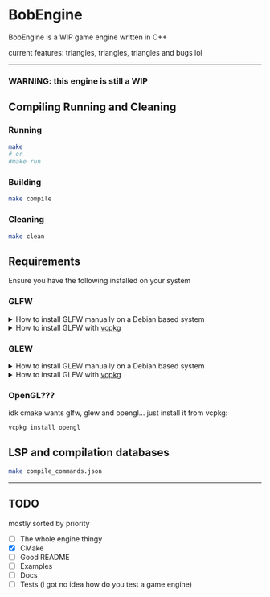 # BobEngine
BobEngine is a WIP game engine written in C++

current features: triangles, triangles, triangles and bugs lol

---


### WARNING: this engine is still a WIP


## Compiling Running and Cleaning

### Running
```sh
make
# or
#make run
```

### Building
```sh
make compile
```

### Cleaning
```sh
make clean
```

## Requirements
Ensure you have the following installed on your system

### GLFW
<details>
<summary>How to install GLFW manually on a Debian based system</summary>

```sh
# installs GLFW on debian based systems
sudo apt-get install -y make cmake git
sudo git clone https://github.com/glfw/glfw.git "/usr/local/lib/glfw" --depth 1
sudo cmake -S "/usr/local/lib/glfw" -B "/usr/local/lib/glfw/build"
sudo make -C "/usr/local/lib/glfw/build"
sudo make -C "/usr/local/lib/glfw/build" install
```
</details>

<details>
  <summary>How to install GLFW with <a href="https://github.com/microsoft/vcpkg">vcpkg</a></summary>

  ```sh
  vcpkg install glfw3
  ```
</details>

### GLEW

<details>
<summary>How to install GLEW manually on a Debian based system</summary>

```sh
# installs GLEW on debian based systems
sudo apt-get install -y libglew-dev
```
</details>

<details>
  <summary>How to install GLEW with <a href="https://github.com/microsoft/vcpkg">vcpkg</a></summary>

  ```sh
  vcpkg install glew
  ```
</details>

### OpenGL???
idk cmake wants glfw, glew and opengl... just install it from vcpkg:

```sh
vcpkg install opengl
```


## LSP and compilation databases

```sh
make compile_commands.json
```

---


## TODO
mostly sorted by priority

 - [ ] The whole engine thingy
 - [x] CMake
 - [ ] Good README
 - [ ] Examples
 - [ ] Docs
 - [ ] Tests (i got no idea how do you test a game engine)
